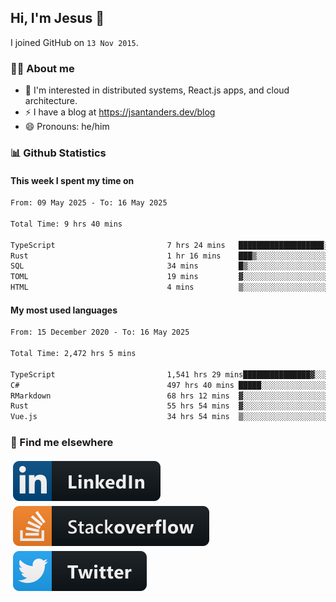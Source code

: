 ## Hi, I'm Jesus 👋

I joined GitHub on `13 Nov 2015`.

<!-- Talking about you -->

### 👨‍💻 About me

- 👦 I'm interested in distributed systems, React.js apps, and cloud architecture.
- ⚡️ I have a blog at <https://jsantanders.dev/blog>
- 😄 Pronouns: he/him

### 📊 Github Statistics

#### This week I spent my time on

<!--START_SECTION:weekly-->

```txt
From: 09 May 2025 - To: 16 May 2025

Total Time: 9 hrs 40 mins

TypeScript                         7 hrs 24 mins   ███████████████████░░░░░░   76.59 %
Rust                               1 hr 16 mins    ███▒░░░░░░░░░░░░░░░░░░░░░   13.13 %
SQL                                34 mins         █▒░░░░░░░░░░░░░░░░░░░░░░░   05.96 %
TOML                               19 mins         ▓░░░░░░░░░░░░░░░░░░░░░░░░   03.31 %
HTML                               4 mins          ▒░░░░░░░░░░░░░░░░░░░░░░░░   00.78 %
```

<!--END_SECTION:weekly-->

#### My most used languages

<!--START_SECTION:alltime-->

```txt
From: 15 December 2020 - To: 16 May 2025

Total Time: 2,472 hrs 5 mins

TypeScript                         1,541 hrs 29 mins███████████████▓░░░░░░░░░   62.36 %
C#                                 497 hrs 40 mins █████░░░░░░░░░░░░░░░░░░░░   20.13 %
RMarkdown                          68 hrs 12 mins  ▓░░░░░░░░░░░░░░░░░░░░░░░░   02.76 %
Rust                               55 hrs 54 mins  ▓░░░░░░░░░░░░░░░░░░░░░░░░   02.26 %
Vue.js                             34 hrs 54 mins  ▒░░░░░░░░░░░░░░░░░░░░░░░░   01.41 %
```

<!--END_SECTION:alltime-->

### 📢 Find me elsewhere

<p>
  <a target="_blank" href="https://linkedin.com/in/jsantanders">
    <img src="https://github.com/jsantanders/jsantanders/blob/master/img/linkedin.svg" alt="LinkedIn" style="vertical-align:top; margin:4px">
  </a>
  
  <a target="_blank" href="https://stackoverflow.com/users/7318331/jesus-santander">
    <img src="https://github.com/jsantanders/jsantanders/blob/master/img/stackoverflow.svg" alt="StackOverflow" style="vertical-align:top; margin:4px">
  </a>
  
  <a target="_blank" href="http://twitter.com/jsantanders">
    <img src="https://github.com/jsantanders/jsantanders/blob/master/img/twitter.svg" alt="Twitter" style="vertical-align:top; margin:4px">
  </a>
</p>
